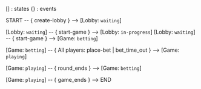 [] : states
{} : events

START -- { create-lobby } --> [Lobby: `waiting`]

[Lobby: `waiting`] -- { start-game } --> [Lobby: `in-progress`]
[Lobby: `waiting`] -- { start-game } --> [Game: `betting`]

[Game: `betting`] -- { All players: place-bet | bet_time_out } --> [Game: `playing`]

[Game: `playing`] -- { round_ends  } --> [Game: `betting`]

[Game: `playing`] -- { game_ends  } --> END